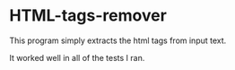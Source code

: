 # HTML-tags-remover
This program simply extracts the html tags from input text.

It worked well in all of the tests I ran. 
